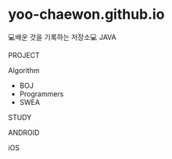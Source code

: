 # yoo-chaewon.github.io
💻배운 것을 기록하는 저장소💻
JAVA

PROJECT

Algorithm
- BOJ
- Programmers
- SWEA

STUDY

ANDROID

iOS
